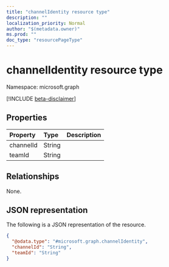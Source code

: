 ```yaml
---
title: "channelIdentity resource type"
description: ""
localization_priority: Normal
author: "$(metadata.owner)"
ms.prod: ""
doc_type: "resourcePageType"
---
```


# channelIdentity resource type

Namespace: microsoft.graph

[!INCLUDE [beta-disclaimer](../../includes/beta-disclaimer.md)]

## Properties

| Property  | Type   | Description |
| :-------- | :----- | :---------- |
| channelId | String |             |
| teamId    | String |             |

## Relationships

None.

## JSON representation

The following is a JSON representation of the resource.

<!-- {
  "blockType": "resource",
  "@odata.type": "microsoft.graph.channelIdentity",
}
-->

```json
{
  "@odata.type": "#microsoft.graph.channelIdentity",
  "channelId": "String",
  "teamId": "String"
}
```

